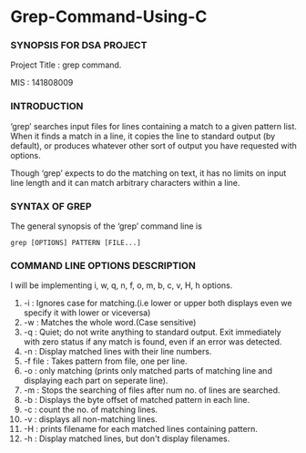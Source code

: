 # Grep-Command-Using-C

### SYNOPSIS FOR DSA PROJECT ###

Project Title : grep command.

MIS : 141808009	

### INTRODUCTION  ###

‘grep’ searches input files for lines containing a match to a given pattern list.  When it finds a match in a line, it copies the line to standard output (by default), or produces whatever other sort of output you have requested with options.

Though ‘grep’ expects to do the matching on text, it has no limits on input line length and it can match arbitrary characters within a line. 

### SYNTAX OF GREP ###
The general synopsis of the ‘grep’ command line is

    grep [OPTIONS] PATTERN [FILE...]

### COMMAND LINE OPTIONS DESCRIPTION ###

I will be implementing  i, w, q, n, f, o, m, b, c, v, H, h options. 

1) -i : Ignores case for matching.(i.e lower or upper both displays even we specify it with lower or viceversa)
2) -w : Matches the whole word.(Case sensitive)
3) -q : Quiet; do not write anything to standard output. Exit immediately with zero status if any match is found, even if an error was detected. 
4) -n : Display matched lines with their line numbers.
5) -f file : Takes pattern from file, one per line.
6) -o : only matching (prints only matched parts of matching line and displaying each part on seperate line).
7) -m : Stops the searching of files after num no. of lines are searched.
8) -b : Displays the byte offset of matched pattern in each line.
9) -c : count the no. of matching lines.
10) -v : displays all non-matching lines.
11) -H : prints filename for each matched lines containing pattern.
12) -h : Display matched lines, but don't display filenames.
